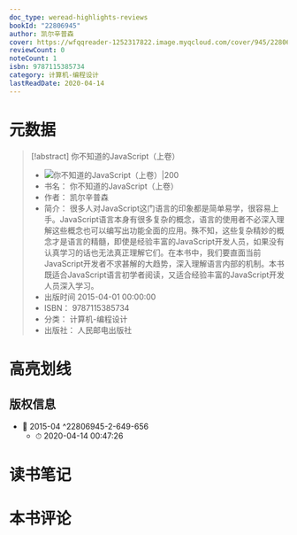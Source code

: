 ```yaml
---
doc_type: weread-highlights-reviews
bookId: "22806945"
author: 凯尔辛普森
cover: https://wfqqreader-1252317822.image.myqcloud.com/cover/945/22806945/t7_22806945.jpg
reviewCount: 0
noteCount: 1
isbn: 9787115385734
category: 计算机-编程设计
lastReadDate: 2020-04-14
---
```

# 元数据
> [!abstract] 你不知道的JavaScript（上卷）
> - ![ 你不知道的JavaScript（上卷）|200](https://wfqqreader-1252317822.image.myqcloud.com/cover/945/22806945/t7_22806945.jpg)
> - 书名： 你不知道的JavaScript（上卷）
> - 作者： 凯尔辛普森
> - 简介： 很多人对JavaScript这门语言的印象都是简单易学，很容易上手。JavaScript语言本身有很多复杂的概念，语言的使用者不必深入理解这些概念也可以编写出功能全面的应用。殊不知，这些复杂精妙的概念才是语言的精髓，即使是经验丰富的JavaScript开发人员，如果没有认真学习的话也无法真正理解它们。在本书中，我们要直面当前JavaScript开发者不求甚解的大趋势，深入理解语言内部的机制。本书既适合JavaScript语言初学者阅读，又适合经验丰富的JavaScript开发人员深入学习。
> - 出版时间 2015-04-01 00:00:00
> - ISBN： 9787115385734
> - 分类： 计算机-编程设计
> - 出版社： 人民邮电出版社

# 高亮划线

## 版权信息


- 📌 2015-04 ^22806945-2-649-656
    - ⏱ 2020-04-14 00:47:26 
# 读书笔记

# 本书评论
